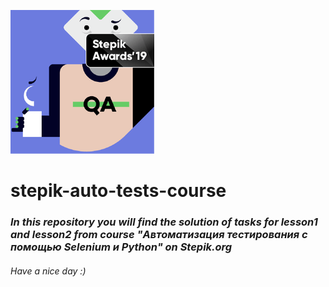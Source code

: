 ![alt-текст](https://github.com/Ptenish7/stepik-auto-tests-course/blob/main/Stepik.jpg "Course logo")
# stepik-auto-tests-course

### *In this repository you will find the solution of tasks for lesson1 and lesson2 from course "Автоматизация тестирования с помощью Selenium и Python" on Stepik.org*

###### Have a nice day :)
